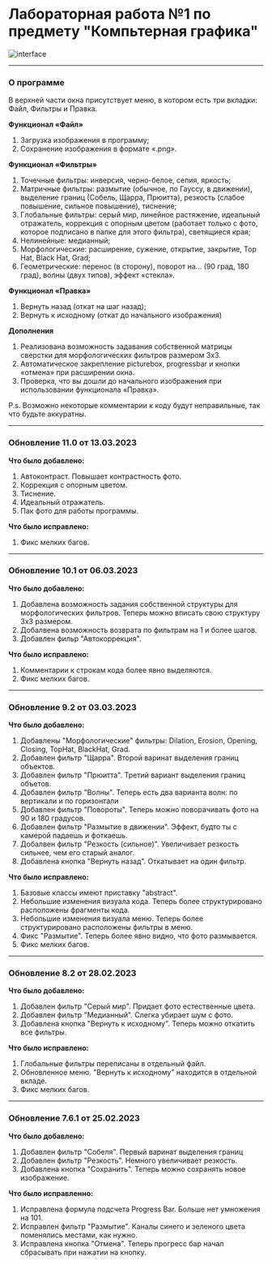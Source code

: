 # Лабораторная работа №1 по предмету "Компьтерная графика"
![interface](https://github.com/DiPirs/Laboratory_Computer_Graphics/assets/90197693/676a91b5-8701-4f44-aaee-97ecc3b28b89)

____
### О программе
В верхней части окна присутствует меню, в котором есть три вкладки: Файл, Фильтры и Правка.

**Функционал «Файл»**
1. Загрузка изображения в программу;
2. Сохранение изображения в формате «.png».

**Функционал «Фильтры»**
1. Точечные фильтры: инверсия, черно-белое, сепия, яркость;
2. Матричные фильтры: размытие (обычное, по Гауссу, в движении), выделение границ (Собель, Щарра, Прюитта), резкость (слабое повышение, сильное повышение), тиснение;
3. Глобальные фильтры: серый мир, линейное растяжение, идеальный отражатель, коррекция с опорным цветом (работает только с фото, которое подписано в папке для этого фильтра), светящиеся края;
4. Нелинейные: медианный;
5. Морфологические: расширение, сужение, открытие, закрытие, Top Hat, Black Hat, Grad;
6. Геометрические: перенос (в сторону), поворот на... (90 град, 180 град), волны (двух типов), эффект «стекла».

**Функционал «Правка»**
1. Вернуть назад (откат на шаг назад);
2. Вернуть к исходному (откат до начального изображения)

**Дополнения**
1. Реализована возможность задавания собственной матрицы сверстки для морфологических фильтров размером 3x3. 
2. Автоматическое закрепление picturebox, progressbar и кнопки «отмена» при расширении окна.
3. Проверка, что вы дошли до начального изображения при использовании функционала «Правка». 


P.s. Возможно некоторые комментарии к коду будут неправильные, так что будьте аккуратны.  



____
### Обновление 11.0 от 13.03.2023
**Что было добавлено:**
1. Автоконтраст. Повышает контрастность фото.
2. Коррекция с опорным цветом.
3. Тиснение.
4. Идеальный отражатель.
5. Пак фото для работы программы.

**Что было исправлено:**
1. Фикс мелких багов.
____
### Обновление 10.1 от 06.03.2023
**Что было добавлено:**
1. Добавлена возможность задания собственной структуры для морфологических фильтров. Теперь можно вписать свою структуру 3x3 размером.
2. Добалвена возможность возврата по фильтрам на 1 и более шагов. 
3. Добавлен фильр "Автокоррекция".

**Что было исправлено:**
1. Комментарии к строкам кода более явно выделяются.
2. Фикс мелких багов.
____
### Обновление 9.2 от 03.03.2023
**Что было добавлено:**
1. Добавлены "Морфологические" фильтры: Dilation, Erosion, Opening, Closing, TopHat, BlackHat, Grad.
2. Добавлен фильтр "Щарра". Второй варинат выделения границ объектов.
3. Добавлен фильтр "Прюитта". Третий вариант выделения границ объетов.
4. Добавлен фильтр "Волны". Теперь есть два варианта волн: по вертикали и по горизонтали
5. Добавлен фильтр "Повороты". Теперь можно поворачивать фото на 90 и 180 градусов.
6. Добавлен фильтр "Размытие в движении". Эффект, будто ты с камерой падаешь и фоткаешь.
7. Добалвен фильтр "Резкость (сильное)". Увеличивает резкость сильнее, чем его старый аналог. 
8. Добавлена кнопка "Вернуть назад". Откатывает на один фильтр. 

**Что было исправлено:**
1. Базовые классы имеют приставку "abstract".
2. Небольшие изменения визуала кода. Теперь более структурировано расположены фрагменты кода.
3. Небольшие изменения визуала меню. Теперь более структурировано расположены фильтры в меню.
4. Фикс "Размытие". Теперь более явно видно, что фото размывается.
5. Фикс мелких багов.
____
### Обновление 8.2 от 28.02.2023
**Что было добавлено:**
1. Добавлен фильтр "Серый мир". Придает фото естественные цвета.
2. Добавлен фильтр "Медианный". Слегка убирает шум с фото.
3. Добавлена кнопка "Вернуть к исходному". Теперь можно откатить все фильтры.

**Что было исправлено:**
1. Глобальные фильтры переписаны в отдельный файл.
2. Обновленное меню. "Вернуть к исходному" находится в отдельной вкладе.
3. Фикс мелких багов.
____
### Обновление 7.6.1 от 25.02.2023

**Что было добавлено:**
1. Добавлен фильтр "Собеля". Первый варинат выделения границ
2. Добавлен фильтр "Резкость". Немного увеличивает резкость.
3. Добавлена кнопка "Сохранить". Теперь можно сохранять новое изображение.

**Что было исправленно:**
1. Исправлена формула подсчета Progress Bar. Больше нет умножения на 101.
2. Исправлен фильтр "Размытие". Каналы синего и зеленого цвета поменялись местами, как нужно.
3. Исправлена кнопка "Отмена". Теперь прогресс бар начал сбрасывать при нажатии на кнопку.

